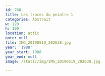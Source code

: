 ```yaml
---
id: 768
title: Les traces du peintre 1
categories: Abstrait
w: 120
h: 100
location: attic
note: null
file: IMG_20190519_202638.jpg
year: '1988'
year_start: 1988
year_end: null
image: /static/img/IMG_20190519_202638.jpg

---
```

